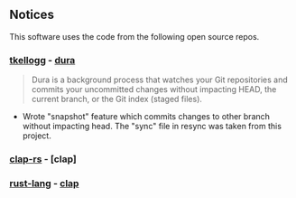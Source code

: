 ## Notices

This software uses the code from the following open source repos.

### [tkellogg](https://github.com/Tkellogg) - [dura](https://github.com/tkellogg/dura)
> Dura is a background process that watches your Git repositories and commits your uncommitted changes without impacting HEAD, the current branch, or the Git index (staged files).
- Wrote "snapshot" feature which commits changes to other branch without impacting head. The "sync" file in resync was taken from this project.

### [clap-rs](https://github.com/clap-rs) - [clap]

### [rust-lang](https://github.com/rust-lang) - [clap]()
